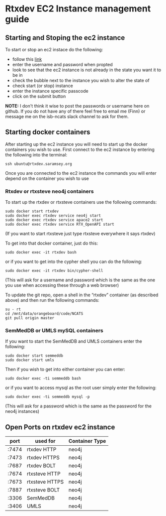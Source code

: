 # Rtxdev EC2 Instance management guide

## Starting and Stoping the ec2 instance

To start or stop an ec2 instace do the following:
* follow this [link](http://ec2startstop.saramsey.org/cgi-bin/manage-instances-cgi.py)
* enter the username and password when propted
* look to see that the ec2 instance is not already in the state you want it to be in
* check the bubble next to the instance you wish to alter the state of
* check start (or stop) instance
* enter the instance specific passcode
* click on the submit button

**NOTE:** I don't think it wise to post the passwords or username here on github. If you do not have any of there feel free to email me (Finn) or message me on the isb-ncats slack channel to ask for them.

## Starting docker containers


After starting up the ec2 instance you will need to start up the docker containers you wish to use. First connect to the ec2 instance by entering the following into the terminal:

```
ssh ubuntu@rtxdev.saramsey.org
```

Once you are connected to the ec2 instance the commands you will enter depend on the container you wish to use

### Rtxdev or rtxsteve neo4j containers

To start up the rtxdev or rtxsteve containers use the following commands:

```
sudo docker start rtxdev
sudo docker exec rtxdev service neo4j start
sudo docker exec rtxdev service apace2 start
sudo docker exec rtxdev service RTX_OpenAPI start
```
(If you want to start rtxsteve just type rtxsteve everywhere it says rtxdev)

To get into that docker container, just do this:

```
sudo docker exec -it rtxdev bash
```

or if you want to get into the cypher shell you can do the following:

```
sudo docker exec -it rtxdev bin/cypher-shell
```
(This will ask for a username and password which is the same as the one you use when accessing these through a web browser)

To update the git repo, open a shell in the “rtxdev” container (as described above) and then run the following commands:

```
su - rt
cd /mnt/data/orangeboard/code/NCATS
git pull origin master
```
### SemMedDB or UMLS mySQL containers

If you want to start the SemMedDB and UMLS containers enter the following:

```
sudo docker start semmeddb
sudo docker start umls
```

Then if you wish to get into either container you can enter:

```
sudo docker exec -ti semmeddb bash
```

or if you want to access mysql as the root user simply enter the following:

```
sudo docker exec -ti semmeddb mysql -p
```
(This will ask for a password which is the same as the password for the neo4j instances)

## Open Ports on rtxdev ec2 instance

|port | used for| Container Type |
|----|------|----|
|:7474| rtxdev HTTP| neo4j |
|:7473| rtxdev HTTPS | neo4j |
|:7687| rtxdev BOLT | neo4j |
|:7674| rtxsteve HTTP | neo4j |
|:7673| rtxsteve HTTPS | neo4j |
|:7887| rtxsteve BOLT | neo4j |
|:3306| SemMedDB | neo4j |
|:3406| UMLS | neo4j |
